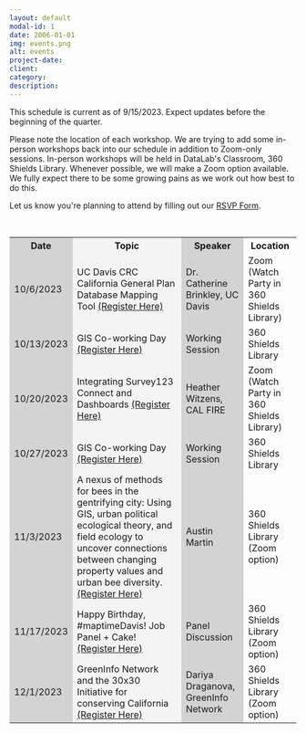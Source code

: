 ```yaml
---
layout: default
modal-id: 1
date: 2006-01-01
img: events.png
alt: events
project-date: 
client: 
category: 
description: 
---
```


<p>This schedule is current as of 9/15/2023. Expect updates before the beginning of the quarter.</p>

<p>Please note the location of each workshop. We are trying to add some in-person workshops back into our schedule in addition to Zoom-only sessions. In-person workshops will be held in DataLab's Classroom, 360 Shields Library. Whenever possible, we will make a Zoom option available. We fully expect there to be some growing pains as we work out how best to do this.</p>

<p>Let us know you're planning to attend by filling out our <a href="https://docs.google.com/forms/d/e/1FAIpQLScQdZStVCS5P6AwVAOKcEU5y4aCCscaIpD0WTzg2k1egdxP2w/viewform?usp=sf_link">RSVP Form</a>.</p>

<br>

<table id="schedule" class="center">
	<colgroup>
		<col style="background-color:lightgray">
		<col style="background-color:#F4F4F4">
		<col style="background-color:lightgray">
	</colgroup>
	<tr>
		<th>Date</th>
		<th>Topic</th>
		<th>Speaker</th>
		<th>Location</th>
	</tr>
	<tr>
		<td>10/6/2023</td>
		<td>UC Davis CRC California General Plan Database Mapping Tool <a href="https://datalab.ucdavis.edu/eventscalendar/maptimedavis-what-are-california-cities-and-counties-planning/">(Register Here)</a></td>
		<td>Dr. Catherine Brinkley, UC Davis</td>
		<td>Zoom (Watch Party in 360 Shields Library)</td>
	</tr>
	<tr>
		<td>10/13/2023</td>
		<td>GIS Co-working Day <a href="https://datalab.ucdavis.edu/eventscalendar/maptimedavis-gis-co-working-day/">(Register Here)</a></td>
		<td>Working Session</td>
		<td>360 Shields Library</td>
	</tr>
	<tr>
		<td>10/20/2023</td>
		<td>Integrating Survey123 Connect and Dashboards <a href="https://datalab.ucdavis.edu/eventscalendar/maptimedavis-integrating-survey123-connect-and-dashboards/">(Register Here)</a></td>
		<td>Heather Witzens, CAL FIRE</td>
		<td>Zoom (Watch Party in 360 Shields Library)</td>
	</tr>
	<tr>
		<td>10/27/2023</td>
		<td>GIS Co-working Day <a href="https://datalab.ucdavis.edu/eventscalendar/maptimedavis-gis-co-working-day-2/">(Register Here)</a></td>
		<td>Working Session</td>
		<td>360 Shields Library</td>
	</tr>
	<tr>
		<td>11/3/2023</td>
		<td>A nexus of methods for bees in the gentrifying city: Using GIS, urban political ecological theory, and field ecology to uncover connections between changing property values and urban bee diversity. <a href="https://datalab.ucdavis.edu/eventscalendar/maptimedavis-a-nexus-of-methods-for-bees-in-the-gentrifying-city/">(Register Here)</a></td>
		<td>Austin Martin</td>
		<td>360 Shields Library (Zoom option)</td>
	</tr>
	<tr>
		<td>11/17/2023</td>
		<td>Happy Birthday, #maptimeDavis! Job Panel + Cake! <a href="https://datalab.ucdavis.edu/eventscalendar/maptimedavis-exploring-geospatial-opportunities-a-maptime-panel-party/">(Register Here)</a></td>
		<td>Panel Discussion</td>
		<td>360 Shields Library (Zoom option)</td>
	</tr>
	<tr>
		<td>12/1/2023</td>
		<td>GreenInfo Network and the 30x30 Initiative for conserving California <a href="https://datalab.ucdavis.edu/eventscalendar/maptimedavis-greeninfo-network-and-the-30x30-initiative-for-conserving-california/">(Register Here)</a></td>
		<td>Dariya Draganova, GreenInfo Network</td>
		<td>360 Shields Library (Zoom option)</td>
	</tr>
</table>

<!-- Empty Row Template:
	<tr>
		<td>date</td>
		<td>talk title (registration link coming soon!)</td>
		<td>speaker name</td>
		<td>location</td>
	</tr>
-->
